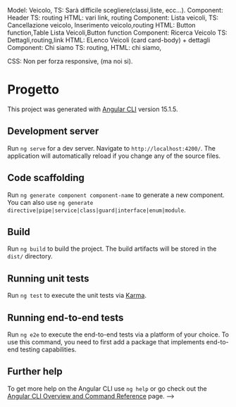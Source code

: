 Model: Veicolo,			    TS: Sarà difficile scegliere(classi,liste, ecc...).
Component: Header			TS: routing									                HTML: vari link, routing
Component: Lista veicoli,	TS: Cancellazione veicolo, Inserimento veicolo,routing		HTML: Button function,Table Lista Veicoli,Button function
Component: Ricerca Veicolo	TS: Dettagli,routing,link						            HTML: ELenco Veicoli (card card-body) + dettagli	
Component: Chi siamo		TS: routing,									            HTML: chi siamo,

CSS: Non per forza responsive, (ma noi si).
# Progetto

This project was generated with [Angular CLI](https://github.com/angular/angular-cli) version 15.1.5.

## Development server

Run `ng serve` for a dev server. Navigate to `http://localhost:4200/`. The application will automatically reload if you change any of the source files.

## Code scaffolding

Run `ng generate component component-name` to generate a new component. You can also use `ng generate directive|pipe|service|class|guard|interface|enum|module`.

## Build

Run `ng build` to build the project. The build artifacts will be stored in the `dist/` directory.

## Running unit tests

Run `ng test` to execute the unit tests via [Karma](https://karma-runner.github.io).

## Running end-to-end tests

Run `ng e2e` to execute the end-to-end tests via a platform of your choice. To use this command, you need to first add a package that implements end-to-end testing capabilities.

## Further help

To get more help on the Angular CLI use `ng help` or go check out the [Angular CLI Overview and Command Reference](https://angular.io/cli) page. -->
